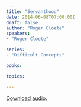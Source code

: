 ```yaml
---
title: "Servanthood"
date: 2014-06-08T07:00:00Z
draft: false
author: "Roger Cloete"
speakers:
- "Roger Cloete"

series:
- "Difficult Concepts"

books:

topics:

---
```

[Download audio.](https://s3.amazonaws.com/highway/sermons/2014_06/2014-06-08_Servanthood.mp3)